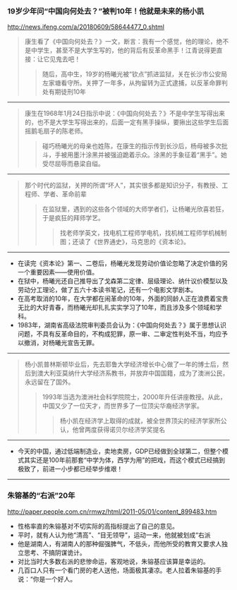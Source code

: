 ### 19岁少年问“中国向何处去？”被判10年！他就是未来的杨小凯
http://news.ifeng.com/a/20180609/58644477_0.shtml
>康生看了《中国向何处去？》一文，断言：我有一个感觉，他的理论，绝不是中学生，甚至不是大学生写的，他的背后有反革命黑手！江青说得更直接：让它见鬼去吧！
>>随后，高中生，19岁的杨曦光被“钦点”抓进监狱，关在长沙市公安局左家塘看守所。关押了一年多，从拘留转为正式逮捕，以反革命罪判处有期徒刑10年
---
>康生在1968年1月24日指示中说：《中国向何处去？》不是中学生写得出来的，也不是大学生写得出来的，后面一定有黑手操纵，要揪出这些学生后面摇鹅毛扇子的陈老师。
>>碰巧杨曦光的母亲也姓陈，在康生的指示传到长沙后，杨母被多次批斗，手被用墨汁涂黑并被强迫跪着示众。涂黑的手象征着“黑手”。她受尽屈辱而悬梁自缢。
---
>那个时代的监狱，关押的所谓“坏人”，其实很多都是知识分子，有教授、工程师、学者、革命前辈
>>在监狱里，遇到的这些各个领域的大师学者们，让杨曦光欣喜若狂，于是疯狂的拜师学艺。
>>>找老师学英文，找电机工程师学电机，找机械工程师学机械制图；还读了《世界通史》，马克思的《资本论》。
---
- 在读完《资本论》第一、二卷后，杨曦光发现劳动价值论忽略了决定价值的另一个重要因素——使用价值。
- 在狱中，杨曦光还自己推导出了戈森第二定律、层级理论、纳什议价模型以及劳动分工理论，做了五六十本读书笔记，还有一个电影文学剧本。
- 在高考取消的10年，在大学都在闹革命的10年，外面的同龄人正在浪费着宝贵无比的大好青春，而杨曦光却扎扎实实学习了10年，而且涉及多个领域和学科。
- 1983年，湖南省高级法院审判委员会认为：《中国向何处去？》属于思想认识问题，不具有反革命目的，不构成犯罪，原一审、二审定性判处不当，均应予以撤消，对杨曦光宣告无罪。
---
>杨小凯普林斯顿毕业后，先去耶鲁大学经济增长中心做了一年的博士后，然后到澳大利亚莫纳什大学经济系教书，并放弃中国国籍，成为了澳洲公民，永远留在了国外。
>>1993年当选为澳洲社会科学院院士，2000年升任讲座教授。从此，中国又少了一位天才，而世界多了一位顶尖华裔经济学家。
>>>杨小凯在经济学上取得的成就，被全世界顶尖的经济学家所公认，他曾两度获得诺贝尔经济学奖提名
---
- 今天的中国，通过低端制造业，卖地卖房，GDP已经做到全球第二，但整个模式其实还是100年前那套“中学为体，西学为用”的把戏，而这个模式已经搞到极致了，前进一小步都已经举步维艰！
---
### 朱镕基的“右派”20年
http://paper.people.com.cn/rmwz/html/2011-05/01/content_899483.htm
- 性格率直的朱镕基对不切实际的高指标提出了自己的意见。
- 平时，就有人认为他“清高”、“目无领导”，运动一来，他就被划成“右派
- 他是湖南人，有湖南人的那种倔强脾气，不低头，而他所受的教育又要求人独立思考、不搞阴谋诡计。
- 对比当时大多数右派的悲惨命运，客观地说，朱镕基应该算是幸运的。
- 几百口人只有一个看门房的老人送他，场面极其凄凉。老人拉着朱镕基的手说：“你是一个好人。